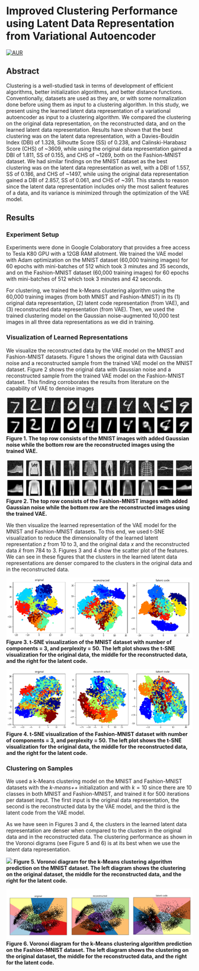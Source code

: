 Improved Clustering Performance using Latent Data Representation from Variational Autoencoder
===

[![AUR](https://img.shields.io/aur/license/yaourt.svg)]()

## Abstract

Clustering is a well-studied task in terms of development of efficient algorithms, better initialization algorithms, and better distance functions. Conventionally, datasets are used as they are, or with some normalization done before using them as input to a clustering algorithm. In this study, we present using the learned latent data representation of a variational autoencoder as input to a clustering algorithm. We compared the clustering on the original data representation, on the reconstructed data, and on the learned latent data representation. Results have shown that the best clustering was on the latent data representation, with a Davies-Bouldin Index (DBI) of 1.328, Silhoutte Score (SS) of 0.238, and Calinski-Harabasz Score (CHS) of ~3609, while using the original data representation gained a DBI of 1.811, SS of 0.155, and CHS of ~1269, both on the Fashion-MNIST dataset. We had similar findings on the MNIST dataset as the best clustering was on the latent data representation as well, with a DBI of 1.557, SS of 0.186, and CHS of ~1497, while using the original data representation gained a DBI of 2.857, SS of 0.061, and CHS of ~391. This stands to reason since the latent data representation includes only the most salient features of a data, and its variance is minimized through the optimization of the VAE model.

## Results

### Experiment Setup
Experiments were done in Google Colaboratory that provides a free access to Tesla K80 GPU with a 12GB RAM allotment. We trained the VAE model with Adam optimization on the MNIST dataset (60,000 training images) for 60 epochs with mini-batches of 512 which took 3 minutes and 35 seconds, and on the Fashion-MNIST dataset (60,000 training images) for 60 epochs with mini-batches of 512 which took 3 minutes and 42 seconds.

For clustering, we trained the k-Means clustering algorithm using the 60,000 training images (from both MNIST and Fashion-MNIST) in its (1) original data representation, (2) latent code representation (from VAE), and (3) reconstructed data representation (from VAE). Then, we used the trained clustering model on the Gaussian noise-augmented 10,000 test images in all three data representations as we did in training.

### Visualization of Learned Representations

We visualize the reconstructed data by the VAE model on the MNIST and Fashion-MNIST datasets. Figure 1 shows the original data with Gaussian noise and a reconstructed sample from the trained VAE model on the MNIST dataset. Figure 2 shows the original data with Gaussian noise and a reconstructed sample from the trained VAE model on the Fashion-MNIST dataset. This finding corroborates the results from literature on the capability of VAE to denoise images

![](assets/mnist_noise_clean.png)
**Figure 1. The top row consists of the MNIST images with added Gaussian noise while the bottom row are the reconstructed images using the trained VAE.**

![](assets/fmnist_noise_clean.png)
**Figure 2. The top row consists of the Fashion-MNIST images with added Gaussian noise while the bottom row are the reconstructed images using the trained VAE.**

We then visualize the learned representation of the VAE model for the MNIST and Fashion-MNIST datasets. To this end, we used t-SNE visualization to reduce the dimensionality of the learned latent representation $z$ from 10 to 3, and the original data $x$ and the reconstructed data $\hat{x}$ from 784 to 3. Figures 3 and 4 show the scatter plot of the features. We can see in these figures that the clusters in the learned latent data representations are denser compared to the clusters in the original data and in the reconstructed data.

![](assets/tsne_mnist.png)
**Figure 3. t-SNE visualization of the MNIST dataset with number of components = 3, and perplexity = 50. The left plot shows the t-SNE visualization for the original data, the middle for the reconstructed data, and the right for the latent code.**

![](assets/tsne_fmnist.png)
**Figure 4. t-SNE visualization of the Fashion-MNIST dataset with number of components = 3, and perplexity = 50. The left plot shows the t-SNE visualization for the original data, the middle for the reconstructed data, and the right for the latent code.**

### Clustering on Samples

We used a k-Means clustering model on the MNIST and Fashion-MNIST datasets with the *k-means++* initialization and with $k = 10$ since there are 10 classes in both MNIST and Fashion-MNIST, and trained it for 500 iterations per dataset input. The first input is the original data representation, the second is the reconstructed data by the VAE model, and the third is the latent code from the VAE model.

As we have seen in Figures 3 and 4, the clusters in the learned latent data representation are denser when compared to the clusters in the original data and in the reconstructed data. The clustering performance as shown in the Voronoi digrams (see Figure 5 and 6) is at its best when we use the latent data representation.

![](assets/clustering_mnist.png)
**Figure 5. Voronoi diagram for the k-Means clustering algorithm prediction on the MNIST dataset. The left diagram shows the clustering on the original dataset, the middle for the reconstructed data, and the right for the latent code.**

![](assets/clustering_fmnist.png)
**Figure 6. Voronoi diagram for the k-Means clustering algorithm prediction on the Fashion-MNIST dataset. The left diagram shows the clustering on the original dataset, the middle for the reconstructed data, and the right for the latent code.**
